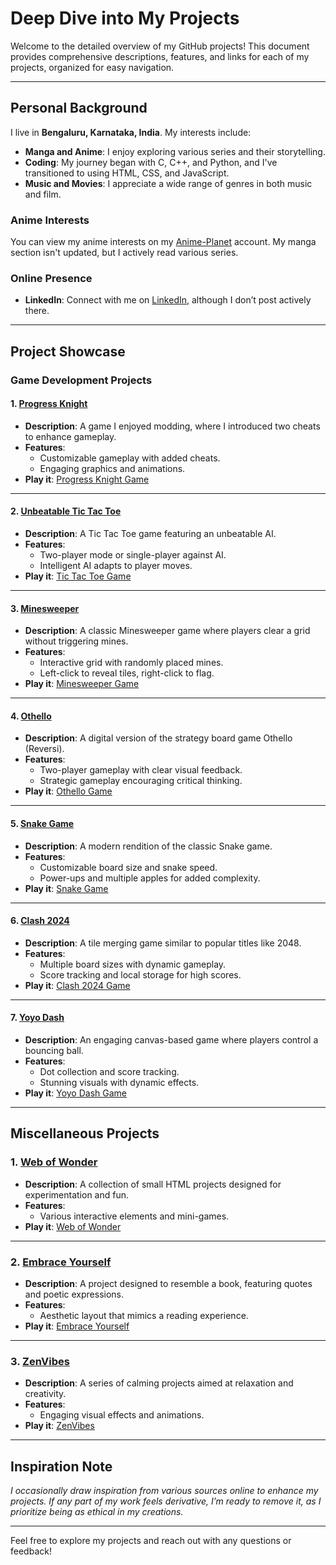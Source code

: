 # Deep Dive into My Projects

Welcome to the detailed overview of my GitHub projects! This document provides comprehensive descriptions, features, and links for each of my projects, organized for easy navigation.

---

## Personal Background

I live in **Bengaluru, Karnataka, India**. My interests include:

- **Manga and Anime**: I enjoy exploring various series and their storytelling.
- **Coding**: My journey began with C, C++, and Python, and I've transitioned to using HTML, CSS, and JavaScript.
- **Music and Movies**: I appreciate a wide range of genres in both music and film.

### Anime Interests
You can view my anime interests on my [Anime-Planet](https://www.anime-planet.com/users/TempestAethel) account. My manga section isn't updated, but I actively read various series.

### Online Presence
- **LinkedIn**: Connect with me on [LinkedIn](https://www.linkedin.com/in/tempestaethel/), although I don’t post actively there.

---

## Project Showcase

### Game Development Projects

#### 1. [Progress Knight](https://github.com/TempestAethel/Progress-knight)
- **Description**: A game I enjoyed modding, where I introduced two cheats to enhance gameplay.
- **Features**:
  - Customizable gameplay with added cheats.
  - Engaging graphics and animations.
- **Play it**: [Progress Knight Game](https://tempestaethel.github.io/Progress-knight/)

---

#### 2. [Unbeatable Tic Tac Toe](https://github.com/TempestAethel/TicTacToe)
- **Description**: A Tic Tac Toe game featuring an unbeatable AI.
- **Features**:
  - Two-player mode or single-player against AI.
  - Intelligent AI adapts to player moves.
- **Play it**: [Tic Tac Toe Game](https://tempestaethel.github.io/TicTacToe/)

---

#### 3. [Minesweeper](https://github.com/TempestAethel/Minesweeper)
- **Description**: A classic Minesweeper game where players clear a grid without triggering mines.
- **Features**:
  - Interactive grid with randomly placed mines.
  - Left-click to reveal tiles, right-click to flag.
- **Play it**: [Minesweeper Game](https://tempestaethel.github.io/Minesweeper/)

---

#### 4. [Othello](https://github.com/TempestAethel/Othello)
- **Description**: A digital version of the strategy board game Othello (Reversi).
- **Features**:
  - Two-player gameplay with clear visual feedback.
  - Strategic gameplay encouraging critical thinking.
- **Play it**: [Othello Game](https://tempestaethel.github.io/Othello/)

---

#### 5. [Snake Game](https://github.com/TempestAethel/Snakes)
- **Description**: A modern rendition of the classic Snake game.
- **Features**:
  - Customizable board size and snake speed.
  - Power-ups and multiple apples for added complexity.
- **Play it**: [Snake Game](https://tempestaethel.github.io/Snakes/)

---

#### 6. [Clash 2024](https://github.com/TempestAethel/Clash-2024)
- **Description**: A tile merging game similar to popular titles like 2048.
- **Features**:
  - Multiple board sizes with dynamic gameplay.
  - Score tracking and local storage for high scores.
- **Play it**: [Clash 2024 Game](https://tempestaethel.github.io/Clash-2024/)

---

#### 7. [Yoyo Dash](https://github.com/TempestAethel/Yoyo-Dash)
- **Description**: An engaging canvas-based game where players control a bouncing ball.
- **Features**:
  - Dot collection and score tracking.
  - Stunning visuals with dynamic effects.
- **Play it**: [Yoyo Dash Game](https://tempestaethel.github.io/Yoyo-Dash/)

---

## Miscellaneous Projects

### 1. [Web of Wonder](https://github.com/TempestAethel/Webs-of-Wonder)
- **Description**: A collection of small HTML projects designed for experimentation and fun.
- **Features**:
  - Various interactive elements and mini-games.
- **Play it**: [Web of Wonder](https://tempestaethel.github.io/Webs-of-Wonder/)

---

### 2. [Embrace Yourself](https://github.com/TempestAethel/Embrace-yourself)
- **Description**: A project designed to resemble a book, featuring quotes and poetic expressions.
- **Features**:
  - Aesthetic layout that mimics a reading experience.
- **Play it**: [Embrace Yourself](https://tempestaethel.github.io/Embrace-yourself/)

---

### 3. [ZenVibes](https://github.com/TempestAethel/ZenVibes/tree/main)
- **Description**: A series of calming projects aimed at relaxation and creativity.
- **Features**:
  - Engaging visual effects and animations.
- **Play it**: [ZenVibes](https://tempestaethel.github.io/ZenVibes/)

---

## Inspiration Note
*I occasionally draw inspiration from various sources online to enhance my projects. If any part of my work feels derivative, I’m ready to remove it, as I prioritize being as ethical in my creations.*

---

Feel free to explore my projects and reach out with any questions or feedback!
